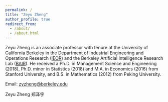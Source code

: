 ```yaml
---
permalink: /
title: "Zeyu Zheng"
author_profile: true
redirect_from: 
  - /about/
  - /about.html
---
```


Zeyu Zheng is an associate professor with tenure at the University of California Berkeley in the Department of Industrial Engineering and Operations Research ([IEOR](https://ieor.berkeley.edu/faculty/)) and the Berkeley Artificial Intelligence Research Lab ([BAIR](https://bair.berkeley.edu/people/faculty)). He received a Ph.D. in Management Science and Engineering (2018), Ph.D. minor in Statistics (2018) and M.A. in Economics (2016) from Stanford University, and B.S. in Mathematics (2012) from Peking University. 

Email: zyzheng@berkeley.edu

Zeyu Zheng   郑泽宇

